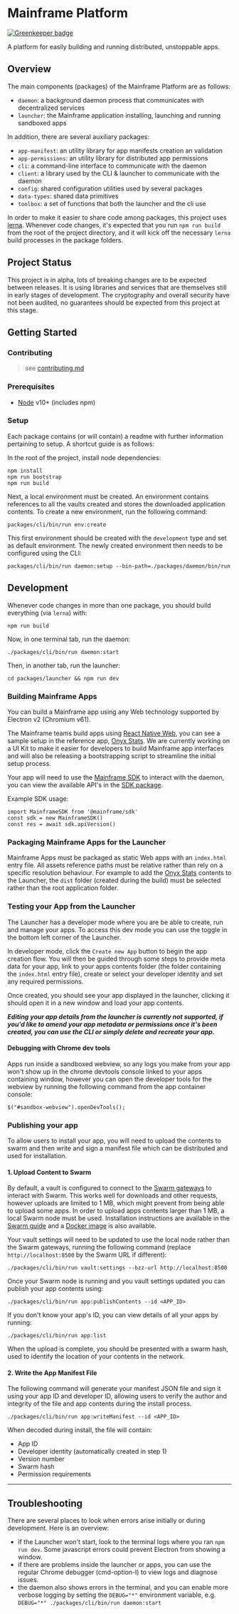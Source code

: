 # Mainframe Platform

[![Greenkeeper badge](https://badges.greenkeeper.io/MainframeHQ/js-mainframe.svg)](https://greenkeeper.io/)

A platform for easily building and running distributed, unstoppable apps.

## Overview

The main components (packages) of the Mainframe Platform are as follows:

- `daemon`: a background daemon process that communicates with decentralized services
- `launcher`: the Mainframe application installing, launching and running sandboxed apps

In addition, there are several auxiliary packages:

- `app-manifest`: an utility library for app manifests creation an validation
- `app-permissions`: an utility library for distributed app permissions
- `cli`: a command-line interface to communicate with the daemon
- `client`: a library used by the CLI & launcher to communicate with the daemon
- `config`: shared configuration utilities used by several packages
- `data-types`: shared data primitives
- `toolbox`: a set of functions that both the launcher and the cli use

In order to make it easier to share code among packages, this project uses [lerna](https://lernajs.io/). Whenever code changes, it's expected that you run `npm run build` from the root of the project directory, and it will kick off the necessary `lerna` build processes in the package folders.

## Project Status

This project is in alpha, lots of breaking changes are to be expected between releases. It is using libraries and services that are themselves still in early stages of development. The cryptography and overall security have not been audited, no guarantees should be expected from this project at this stage.

## Getting Started

### Contributing
 > see [contributing.md](contributing.md)
### Prerequisites

- [Node](https://nodejs.org/en/) v10+ (includes npm)

### Setup

Each package contains (or will contain) a readme with further information pertaining to setup. A shortcut guide is as follows:

In the root of the project, install node dependencies:

```
npm install
npm run bootstrap
npm run build
```

Next, a local environment must be created. An environment contains references to all the vaults created and stores the downloaded application contents. To create a new environment, run the following command:

```
packages/cli/bin/run env:create
```

This first environment should be created with the `development` type and set as default environment.
The newly created environment then needs to be configured using the CLI:

```
packages/cli/bin/run daemon:setup --bin-path=./packages/daemon/bin/run
```

## Development

Whenever code changes in more than one package, you should build everything (via `lerna`) with:

```
npm run build
```

Now, in one terminal tab, run the daemon:

```
./packages/cli/bin/run daemon:start
```

Then, in another tab, run the launcher:

```
cd packages/launcher && npm run dev
```

### Building Mainframe Apps

You can build a Mainframe app using any Web technology supported by Electron v2 (Chromium v61).

The Mainframe teams build apps using [React Native Web](https://github.com/necolas/react-native-web), you can see a sample setup in the reference app, [Onyx Stats](/applications/onyx-stats). We are currently working on a UI Kit to make it easier for developers to build Mainframe app interfaces and will also be releasing a bootstrapping script to streamline the initial setup process.

Your app will need to use the [Mainframe SDK](packages/sdk) to interact with the daemon, you can view the available API's in the [SDK package](packages/sdk/README.md).

Example SDK usage:

```
import MainframeSDK from '@mainframe/sdk'
const sdk = new MainframeSDK()
const res = await sdk.apiVersion()
```

### Packaging Mainframe Apps for the Launcher

Mainframe Apps must be packaged as static Web apps with an `index.html` entry file. All assets reference paths must be relative rather than rely on a specific resolution behaviour.
For example to add the [Onyx Stats](applications/onyx-stats) contents to the Launcher, the `dist` folder (created during the build) must be selected rather than the root application folder.

### Testing your App from the Launcher

The Launcher has a developer mode where you are be able to create, run and manage your apps. To access this dev mode you can use the toggle in the bottom left corner of the Launcher.

In developer mode, click the `Create new App` button to begin the app creation flow. You will then be guided through some steps to provide meta data for your app, link to your apps contents folder (the folder containing the `index.html` entry file), create or select your developer identity and set any required permissions.

Once created, you should see your app displayed in the launcher, clicking it should open it in a new window and load your app contents.

**_Editing your app details from the launcher is currently not supported, if you'd like to amend your app metadata or permissions once it's been created, you can use the CLI or simply delete and recreate your app._**

#### Debugging with Chrome dev tools

Apps run inside a sandboxed webview, so any logs you make from your app won't show up in the chrome devtools console linked to your apps containing window, however you can open the developer tools for the webview by running the following command from the app container console:

```
$("#sandbox-webview").openDevTools();
```

### Publishing your app

To allow users to install your app, you will need to upload the contents to swarm and then write and sign a manifest file which can be distributed and used for installation.

#### 1. Upload Content to Swarm

By default, a vault is configured to connect to the [Swarm gateways](https://swarm-gateways.net/) to interact with Swarm. This works well for downloads and other requests, however uploads are limited to 1 MB, which might prevent from being able to upload some apps.
In order to upload apps contents larger than 1 MB, a local Swarm node must be used. Installation instructions are available in the [Swarm guide](https://swarm-guide.readthedocs.io/en/latest/installation.html) and a [Docker image](https://github.com/ethersphere/swarm-docker) is also available.

Your vault settings will need to be updated to use the local node rather than the Swarm gateways, running the following command (replace `http://localhost:8500` by the Swarm URL if different):

```
./packages/cli/bin/run vault:settings --bzz-url http://localhost:8500
```

Once your Swarm node is running and you vault settings updated you can publish your app contents using:

```
./packages/cli/bin/run app:publishContents --id <APP_ID>
```

If you don't know your app's ID, you can view details of all your apps by running:

```
./packages/cli/bin/run app:list
```

When the upload is complete, you should be presented with a swarm hash, used to identify the location of your contents in the network.

#### 2. Write the App Manifest File

The following command will generate your manifest JSON file and sign it using your app ID and developer ID, allowing users to verify the author and integrity of the file and app contents during the install process.

```
./packages/cli/bin/run app:writeManifest --id <APP_ID>
```

When decoded during install, the file will contain:

- App ID
- Developer identity (automatically created in step 1)
- Version number
- Swarm hash
- Permission requirements

---

## Troubleshooting

There are several places to look when errors arise initially or during development. Here is an overview:

- if the Launcher won't start, look to the terminal logs where you ran `npm run dev`. Some javascript errors could prevent Electron from showing a window.
- if there are problems inside the launcher or apps, you can use the regular Chrome debugger (cmd-option-I) to view logs and diagnose issues.
- the daemon also shows errors in the terminal, and you can enable more verbose logging by setting the `DEBUG="*"` environment variable, e.g. `DEBUG="*" ./packages/cli/bin/run daemon:start`
